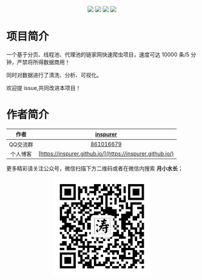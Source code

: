 
<p align="center">
  <img src="https://img.shields.io/badge/requests--green.svg"></a>
  <img src="https://img.shields.io/badge/threadpool--red.svg"></a>
  <img src="https://img.shields.io/badge/matplotlib--blue.svg"></a>
  <img src="https://img.shields.io/badge/pyquery--yellow.svg"></a>
</p>

# 项目简介

一个基于分页、线程池、代理池的链家网快速爬虫项目，速度可达 10000 条/5 分钟，严禁将所得数据商用！

同时对数据进行了清洗、分析、可视化。

欢迎提 issue,共同改进本项目！

# 作者简介


|作者|[inspurer](https://inspurer.github.io/2018/06/07/%E6%9C%88%E5%B0%8F%E6%B0%B4%E9%95%BF%E7%9A%84%E7%94%B1%E6%9D%A5/#more)|
|:---:|:---:|
|QQ交流群|[861016679](https://jq.qq.com/?_wv=1027&k=5Js6sKS)|
|个人博客|[https://inspurer.github.io/](https://inspurer.github.io/)|

更多精彩请关注公众号，微信扫描下方二维码或者在微信内搜索 **月小水长**；

<p align="center">
  <img src="qrcode.jpg"></a>
</p>
